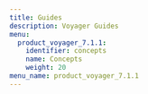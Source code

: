```yaml
---
title: Guides
description: Voyager Guides
menu:
  product_voyager_7.1.1:
    identifier: concepts
    name: Concepts
    weight: 20
menu_name: product_voyager_7.1.1
---
```

